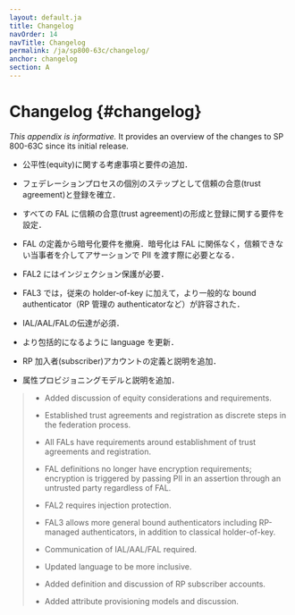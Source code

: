 ```yaml
---
layout: default.ja
title: Changelog
navOrder: 14
navTitle: Changelog
permalink: /ja/sp800-63c/changelog/
anchor: changelog
section: A
---
```


# Changelog {#changelog}

_This appendix is informative._ It provides an overview of the changes to SP 800-63C since its initial release.

* 公平性(equity)に関する考慮事項と要件の追加．

* フェデレーションプロセスの個別のステップとして信頼の合意(trust agreement)と登録を確立．

* すべての FAL に信頼の合意(trust agreement)の形成と登録に関する要件を設定．

* FAL の定義から暗号化要件を撤廃．暗号化は FAL に関係なく，信頼できない当事者を介してアサーションで PII を渡す際に必要となる．

* FAL2 にはインジェクション保護が必要．

* FAL3 では，従来の holder-of-key に加えて，より一般的な bound authenticator（RP 管理の authenticatorなど）が許容された．

* IAL/AAL/FALの伝達が必須．

* より包括的になるように language を更新．

* RP 加入者(subscriber)アカウントの定義と説明を追加．

* 属性プロビジョニングモデルと説明を追加．

> * Added discussion of equity considerations and requirements.
> 
> * Established trust agreements and registration as discrete steps in the federation process.
> 
> * All FALs have requirements around establishment of trust agreements and registration.
> 
> * FAL definitions no longer have encryption requirements; encryption is triggered by passing PII in an assertion through an untrusted party regardless of FAL.
> 
> * FAL2 requires injection protection.
> 
> * FAL3 allows more general bound authenticators including RP-managed authenticators, in addition to classical holder-of-key.
> 
> * Communication of IAL/AAL/FAL required.
> 
> * Updated language to be more inclusive.
> 
> * Added definition and discussion of RP subscriber accounts.
> 
> * Added attribute provisioning models and discussion.
